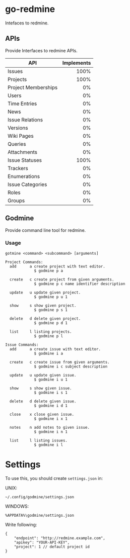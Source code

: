 # go-redmine

Intefaces to redmine.

## APIs

Provide Interfaces to redmine APIs.

|API                |Implements|
|-------------------|---------:|
|Issues             |      100%|
|Projects           |      100%|
|Project Memberships|        0%|
|Users              |        0%|
|Time Entries       |        0%|
|News               |        0%|
|Issue Relations    |        0%|
|Versions           |        0%|
|Wiki Pages         |        0%|
|Queries            |        0%|
|Attachments        |        0%|
|Issue Statuses     |      100%|
|Trackers           |        0%|
|Enumerations       |        0%|
|Issue Categories   |        0%|
|Roles              |        0%|
|Groups             |        0%|

## Godmine

Provide command line tool for redmine.

### Usage

    gotmine <command> <subcommand> [arguments]
    
    Project Commands:
      add      a create project with text editor.
                 $ godmine p a
    
      create   c create project from given arguments.
                 $ godmine p c name identifier description
    
      update   u update given project.
                 $ godmine p u 1
    
      show     s show given project.
                 $ godmine p s 1
    
      delete   d delete given project.
                 $ godmine p d 1
    
      list     l listing projects.
                 $ godmine p l
    
    Issue Commands:
      add      a create issue with text editor.
                 $ godmine i a
    
      create   c create issue from given arguments.
                 $ godmine i c subject description
    
      update   u update given issue.
                 $ godmine i u 1
    
      show     s show given issue.
                 $ godmine i s 1
    
      delete   d delete given issue.
                 $ godmine i d 1
    
      close    x close given issue.
                 $ godmine i x 1
    
      notes    n add notes to given issue.
                 $ godmine i n 1
    
      list     l listing issues.
                 $ godmine i l

# Settings

To use this, you should create `settings.json` in:

UNIX:

    ~/.config/godmine/settings.json

WINDOWS:

    %APPDATA%\godmine/settings.json

Write following:

    {
    	"endpoint": "http://redmine.example.com",
    	"apikey": "YOUR-API-KEY",
    	"project": 1 // default project id
    }

